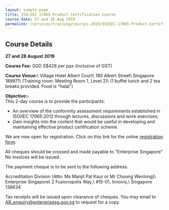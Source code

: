 ```yaml
---
layout: simple-page
title: ISO/IEC 17065 Product Certification Course
course_date: 27 and 28 Aug 2019
permalink: /services/training/courses-2019/ISOIEC-17065-Product-Certification-Course
---
```


## Course Details
**27 and 28 August 2019**

**Course Fee:** SGD S$428 per pax (inclusive of GST)

**Course Venue:**\\
Village Hotel Albert Court\\
180 Albert Street\\
Singapore 189971\\
(Training room:  Meeting Room 1, Level 2)\\
(1 buffet lunch and 2 tea breaks provided.  Food is "halal")
 
**Objective:-**  
This 2-day course is to provide the participants:

* An overview of the conformity assessment requirements established in ISO/IEC 17065:2012 through lectures, discussions and work exercises;
* Gain insights into the content that would be useful in developing and maintaining effective product certification scheme.

We are now open for registration.  Click on this link for the online [registration form](https://form.gov.sg/5d1ed34b9ca58e0018fae30c).
 
All cheques should be crossed and made payable to "Enterprise Singapore" No invoices will be issued.

The payment cheque is to be sent to the following address.
 
Accreditation Division (Attn: Ms Manjit Pal Kaur or Mr Choong Wenlong)\\
Enterprise Singapore\\
2 Fusionopolis Way,\\
#15-01, Innovis,\\
Singapore 138634

Tax receipts will be issued upon clearance of cheques.  You may email to AR_enquiry@enterprisesg.gov.sg to request for a copy.
